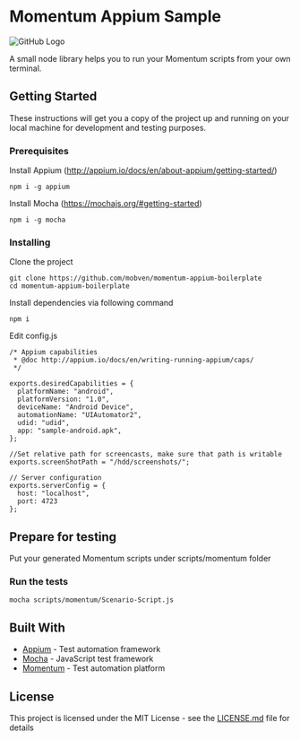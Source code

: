 # Momentum Appium Sample

![GitHub Logo](/logo.png)

A small node library helps you to run your Momentum scripts from your own terminal.

## Getting Started

These instructions will get you a copy of the project up and running on your local machine for development and testing purposes. 

### Prerequisites

Install Appium (http://appium.io/docs/en/about-appium/getting-started/)

```
npm i -g appium
```


Install Mocha (https://mochajs.org/#getting-started)

```
npm i -g mocha
```

### Installing

Clone the project

```
git clone https://github.com/mobven/momentum-appium-boilerplate
cd momentum-appium-boilerplate
```

Install dependencies via following command

```
npm i
```

Edit config.js

```
/* Appium capabilities
 * @doc http://appium.io/docs/en/writing-running-appium/caps/
 */

exports.desiredCapabilities = {
  platformName: "android",
  platformVersion: "1.0",
  deviceName: "Android Device",
  automationName: "UIAutomator2",
  udid: "udid",
  app: "sample-android.apk",
};

//Set relative path for screencasts, make sure that path is writable
exports.screenShotPath = "/hdd/screenshots/";

// Server configuration
exports.serverConfig = {
  host: "localhost",
  port: 4723
};
```


## Prepare for testing

Put your generated Momentum scripts under scripts/momentum folder


### Run the tests

```
mocha scripts/momentum/Scenario-Script.js
```

## Built With

* [Appium](http://appium.io) - Test automation framework 
* [Mocha](https://mochajs.org) - JavaScript test framework
* [Momentum](http://mobven.com/momentum) - Test automation platform

## License

This project is licensed under the MIT License - see the [LICENSE.md](LICENSE.md) file for details
